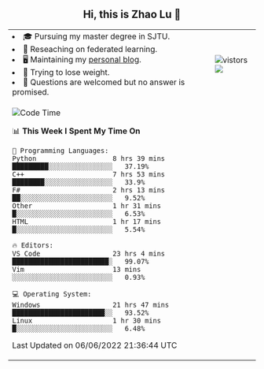 <h2 align="center"> Hi, this is Zhao Lu 👋</h2>

<table style="overflow:hidden;">
    <tr> 
        <td>
            <li>🎓 Pursuing my master degree in SJTU.</li>
            <li>🌱 Reseaching on federated learning.</li>
            <li>🖥️ Maintaining my <a href="https://ifarewell.xyz">personal blog</a>.</li>
            <li>💪 Trying to lose weight.</li>
            <li>💬 Questions are welcomed but no answer is promised.</li> 
        </td>
        <td>
            <img src="https://visitor-badge.glitch.me/badge?page_id=ifarewell" alt="vistors" />
        <br>
          <img src="https://github-readme-stats.vercel.app/api?username=ifarewell&theme=graywhite&hide=prs,contribs&show_icons=true&hide_border=true&icon_color=CE1D2D&text_color=718096&bg_color=ffffff&hide_title=true" />
        </td>
    </tr>
    <tr>
        <td colspan="2">
            
<!--START_SECTION:waka-->
![Code Time](http://img.shields.io/badge/Code%20Time-192%20hrs%2019%20mins-blue)

📊 **This Week I Spent My Time On** 

```text
💬 Programming Languages: 
Python                   8 hrs 39 mins       █████████░░░░░░░░░░░░░░░░   37.19% 
C++                      7 hrs 53 mins       ████████░░░░░░░░░░░░░░░░░   33.9% 
F#                       2 hrs 13 mins       ██░░░░░░░░░░░░░░░░░░░░░░░   9.52% 
Other                    1 hr 31 mins        █░░░░░░░░░░░░░░░░░░░░░░░░   6.53% 
HTML                     1 hr 17 mins        █░░░░░░░░░░░░░░░░░░░░░░░░   5.54%

🔥 Editors: 
VS Code                  23 hrs 4 mins       ████████████████████████░   99.07% 
Vim                      13 mins             ░░░░░░░░░░░░░░░░░░░░░░░░░   0.93%

💻 Operating System: 
Windows                  21 hrs 47 mins      ███████████████████████░░   93.52% 
Linux                    1 hr 30 mins        █░░░░░░░░░░░░░░░░░░░░░░░░   6.48%

```


 Last Updated on 06/06/2022 21:36:44 UTC
<!--END_SECTION:waka-->
            
</td></tr>
</table>


